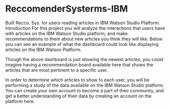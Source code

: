 # ReccomenderSysterms-IBM
Built Recco. Sys. for users reading articles in IBM Watson Studio Platform.
Introduction
For this project you will analyze the interactions that users have with articles on the IBM Watson Studio platform, and make recommendations to them about new articles you think they will like. Below you can see an example of what the dashboard could look like displaying articles on the IBM Watson Platform.  


Though the above dashboard is just showing the newest articles, you could imagine having a recommendation board available here that shows the articles that are most pertinent to a specific user.  

In order to determine which articles to show to each user, you will be performing a study of the data available on the IBM Watson Studio platform. You can create your own account to become a part of their community, and get a better understanding of their data by creating an account on the platform here.

